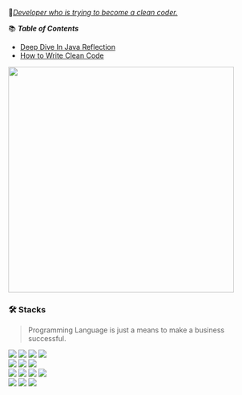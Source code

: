 🎯[_Developer who is trying to become a clean coder._](https://github.com/BAEKJungHo/clean-programming)

📚 ___Table of Contents___

- [Deep Dive In Java Reflection](https://github.com/BAEKJungHo/deepdiveinreflection)
- [How to Write Clean Code](https://baekjungho.github.io/wiki/cleancode/cleancode-guide/)

<p align="left">
<img src="https://github-readme-stats.vercel.app/api?username=BAEKJungHo&show_icons=true&theme=outrun" width="450"/> 
</p>

### 🛠 Stacks

> Programming Language is just a means to make a business successful.

<div>
  <img src="https://img.shields.io/badge/Spring-6DB33F?style=flat-square&logo=Spring&logoColor=white">
  <img src="https://img.shields.io/badge/Java-007396?style=flat-square&logo=Java&logoColor=white">
  <img src="https://img.shields.io/badge/Kotlin-7F52FF?style=flat-square&logo=Kotlin&logoColor=white">
  <img src="https://img.shields.io/badge/SpringSecurity-6DB33F?style=flat-square&logo=SpringSecurity&logoColor=white">
</div>
<div>
  <img src="https://img.shields.io/badge/JavaScript-F7Df1E?style=flat-square&logo=JavaScript&logoColor=white"/>
  <img src="https://img.shields.io/badge/TypeScript-3178C6?style=flat-square&logo=TypeScript&logoColor=white"/>
  <img src="https://img.shields.io/badge/Asciidoctor-E40046?style=flat-square&logo=Asciidoctor&logoColor=white"/>
</div>

<div>
  <img src="https://img.shields.io/badge/Oracle-F80000?style=flat-square&logo=Oracle&logoColor=white">
  <img src="https://img.shields.io/badge/MySQL-4479A1?style=flat-square&logo=MySQL&logoColor=white">
  <img src="https://img.shields.io/badge/Git-F05032?style=flat-square&logo=Git&logoColor=white">
  <img src="https://img.shields.io/badge/Junit5-25A162?style=flat-square&logo=Junit5&logoColor=white">
</div>


<div>
  <img src="https://img.shields.io/badge/JIRA-0052CC?style=flat-square&logo=Jira&logoColor=white">
  <img src="https://img.shields.io/badge/Confluence-172B4D?style=flat-square&logo=Confluence&logoColor=white">
  <img src="https://img.shields.io/badge/MongoDB-47A248?style=flat-square&logo=MongoDB&logoColor=white">
</div>
